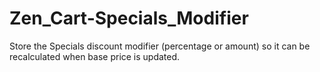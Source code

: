 # Zen_Cart-Specials_Modifier
Store the Specials discount modifier (percentage or amount) so it can be recalculated when base price is updated.
